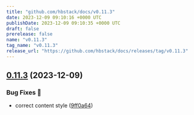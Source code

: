 ```yaml
---
title: "github.com/hbstack/docs/v0.11.3"
date: 2023-12-09 09:10:16 +0000 UTC
publishDate: 2023-12-09 09:10:35 +0000 UTC
draft: false
prerelease: false
name: "v0.11.3"
tag_name: "v0.11.3"
release_url: "https://github.com/hbstack/docs/releases/tag/v0.11.3"
---
```


## [0.11.3](https://github.com/hbstack/docs/compare/v0.11.2...v0.11.3) (2023-12-09)


### Bug Fixes 🐞

* correct content style ([9ff0a64](https://github.com/hbstack/docs/commit/9ff0a6446389885dc2b99de7b4b16b37a25866e2))
